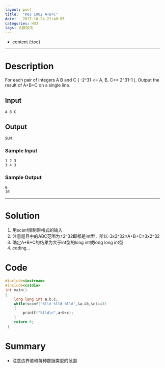 ```yaml
---
layout: post
title:  "HOJ 1002 A+B+C"
date:   2017-10-24 21:40:55
categories: HOJ
tags: 大数加法
---
```


* content
{:toc}

---

# Description

 For each pair of integers A B and C ( -2^31 <= A, B, C<= 2^31-1 ), Output the result of A+B+C on a single line.
## Input
`A B C`

## Output
`SUM` 

### Sample Input
    1 2 3
    3 4 3

### Sample Output    
    6
    10
---





# Solution

 1. 用scanf控制带格式的输入
 2. 注意题目中的ABC范围为±2^32即都是int型，所以-3x2^32≤A+B+C≤3x2^32
 3. 确定A+B+C的结果为大于int型的long int或long long int型
 4. coding...

# Code 

```c
#include<iostream>
#include<cstdio>
int main()
{
    long long int a,b,c;
    while(scanf("%lld %lld %lld",&a,&b,&c)==3)
    {
        printf("%lld\n",a+b+c);
    }
    return 0;
 } 

```

# Summary

 - 注意边界值和每种数据类型的范围
 

